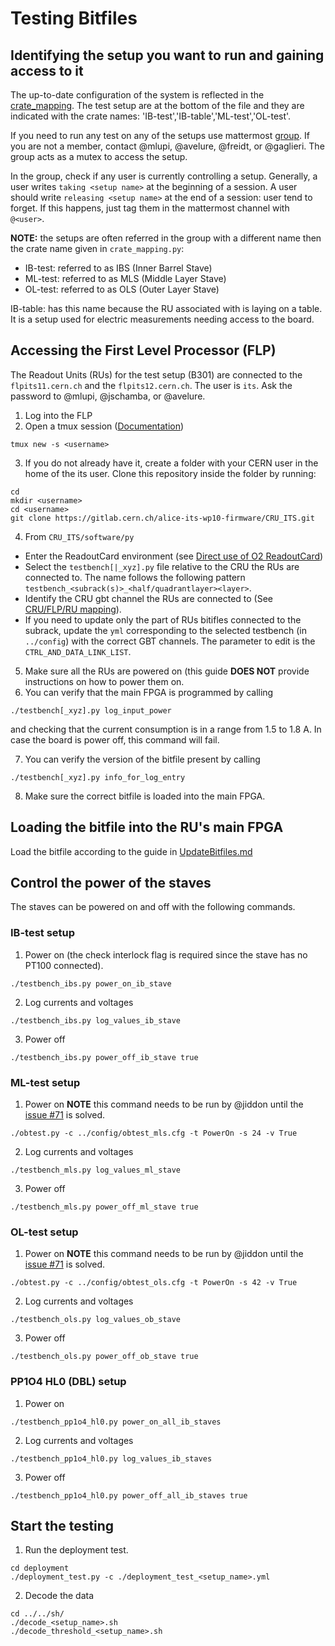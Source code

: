 # Testing Bitfiles

## Identifying the setup you want to run and gaining access to it

The up-to-date configuration of the system is reflected in the [crate_mapping](../modules/board_support_software/software/py/crate_mapping.py).
The test setup are at the bottom of the file and they are indicated with the crate names: 'IB-test','IB-table','ML-test','OL-test'.

If you need to run any test on any of the setups use mattermost [group](https://mattermost.web.cern.ch/aliitscomm/channels/b301-setup-flpits11).
If you are not a member, contact @mlupi, @avelure, @freidt, or @gaglieri.
The group acts as a mutex to access the setup.

In the group, check if any user is currently controlling a setup.
Generally, a user writes `taking <setup name>` at the beginning of a session.
A user should write `releasing <setup name>` at the end of a session: user tend to forget.
If this happens, just tag them in the mattermost channel with `@<user>`.

**NOTE:** the setups are often referred in the group with a different name then the crate name given in `crate_mapping.py`:

- IB-test: referred to as IBS (Inner Barrel Stave)
- ML-test: referred to as MLS (Middle Layer Stave)
- OL-test: referred to as OLS (Outer Layer Stave)

IB-table: has this name because the RU associated with is laying on a table.
It is a setup used for electric measurements needing access to the board.

## Accessing the First Level Processor (FLP)

The Readout Units (RUs) for the test setup (B301) are connected to the ```flpits11.cern.ch``` and the ```flpits12.cern.ch```.
The user is ```its```.
Ask the password to @mlupi, @jschamba, or @avelure.

1. Log into the FLP
2. Open a tmux session ([Documentation](https://tmuxcheatsheet.com))

``` shell
tmux new -s <username>
```

3. If you do not already have it, create a folder with your CERN user in the home of the its user.
Clone this repository inside the folder by running:

``` shell
cd
mkdir <username>
cd <username>
git clone https://gitlab.cern.ch/alice-its-wp10-firmware/CRU_ITS.git
```

4. From ```CRU_ITS/software/py```
  - Enter the ReadoutCard environment (see [Direct use of O2 ReadoutCard](../doc/HowTo.md))
  - Select the ```testbench[|_xyz].py``` file relative to the CRU the RUs are connected to.
  The name follows the following pattern ```testbench_<subrack(s)>_<half/quadrantlayer><layer>```.
  - Identify the CRU gbt channel the RUs are connected to (See [CRU/FLP/RU mapping](https://espace.cern.ch/alice-project-itsug-electronics/_layouts/15/WopiFrame.aspx?sourcedoc=/alice-project-itsug-electronics/Shared%20Documents/Matteo/cru_to_ru_mapping.xlsx&action=default)).
  - If you need to update only the part of RUs bitifles connected to the subrack, update the ```yml``` corresponding to the selected testbench (in ```../config```) with the correct GBT channels.
    The parameter to edit is the ```CTRL_AND_DATA_LINK_LIST```.
5. Make sure all the RUs are powered on (this guide **DOES NOT** provide instructions on how to power them on.
6. You can verify that the main FPGA is programmed by calling

```shell
./testbench[_xyz].py log_input_power
```

and checking that the current consumption is in a range from 1.5 to 1.8 A.
In case the board is power off, this command will fail.

7. You can verify the version of the bitfile present by calling

```shell
./testbench[_xyz].py info_for_log_entry
```

8. Make sure the correct bitfile is loaded into the main FPGA.

## Loading the bitfile into the RU's main FPGA

Load the bitfile according to the guide in [UpdateBitfiles.md](UpdateBitfiles.md)

## Control the power of the staves

The staves can be powered on and off with the following commands.

### IB-test setup

1. Power on (the check interlock flag is required since the stave has no PT100 connected).

``` shell
./testbench_ibs.py power_on_ib_stave
```

2. Log currents and voltages

``` shell
./testbench_ibs.py log_values_ib_stave
```

3. Power off

``` shell
./testbench_ibs.py power_off_ib_stave true
```

### ML-test setup

1. Power on
**NOTE** this command needs to be run by @jiddon until the [issue #71](https://gitlab.cern.ch/alice-its-wp10-firmware/CRU_ITS/issues/71) is solved.

``` shell
./obtest.py -c ../config/obtest_mls.cfg -t PowerOn -s 24 -v True
```

2. Log currents and voltages

``` shell
./testbench_mls.py log_values_ml_stave
```

3. Power off

``` shell
./testbench_mls.py power_off_ml_stave true
```

### OL-test setup

1. Power on
**NOTE** this command needs to be run by @jiddon until the [issue #71](https://gitlab.cern.ch/alice-its-wp10-firmware/CRU_ITS/issues/71) is solved.

``` shell
./obtest.py -c ../config/obtest_ols.cfg -t PowerOn -s 42 -v True
```

2. Log currents and voltages

``` shell
./testbench_ols.py log_values_ob_stave
```

3. Power off

``` shell
./testbench_ols.py power_off_ob_stave true
```

### PP1O4 HL0 (DBL) setup

1. Power on

``` shell
./testbench_pp1o4_hl0.py power_on_all_ib_staves
```

2. Log currents and voltages

``` shell
./testbench_pp1o4_hl0.py log_values_ib_staves
```

3. Power off

``` shell
./testbench_pp1o4_hl0.py power_off_all_ib_staves true
```


## Start the testing

1. Run the deployment test.

``` shell
cd deployment
./deployment_test.py -c ./deployment_test_<setup_name>.yml
```

2. Decode the data

``` shell
cd ../../sh/
./decode_<setup_name>.sh
./decode_threshold_<setup_name>.sh
```
